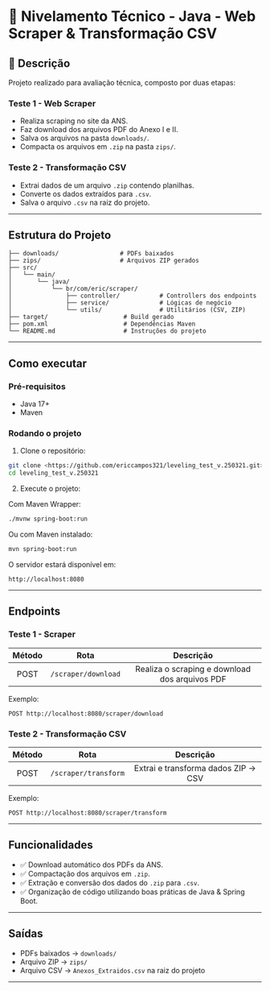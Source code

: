 
# 🚀 Nivelamento Técnico - Java - Web Scraper & Transformação CSV

## 📄 Descrição

Projeto realizado para avaliação técnica, composto por duas etapas:

### Teste 1 - Web Scraper
- Realiza scraping no site da ANS.
- Faz download dos arquivos PDF do Anexo I e II.
- Salva os arquivos na pasta `downloads/`.
- Compacta os arquivos em `.zip` na pasta `zips/`.

### Teste 2 - Transformação CSV
- Extrai dados de um arquivo `.zip` contendo planilhas.
- Converte os dados extraídos para `.csv`.
- Salva o arquivo `.csv` na raiz do projeto.

---

## Estrutura do Projeto

```
├── downloads/                 # PDFs baixados
├── zips/                      # Arquivos ZIP gerados
├── src/
│   └── main/
│       └── java/
│           └── br/com/eric/scraper/
│               ├── controller/           # Controllers dos endpoints
│               ├── service/              # Lógicas de negócio
│               └── utils/                # Utilitários (CSV, ZIP)
├── target/                     # Build gerado
├── pom.xml                     # Dependências Maven
└── README.md                   # Instruções do projeto
```

---

## Como executar

### Pré-requisitos

- Java 17+
- Maven

### Rodando o projeto

1. Clone o repositório:

```bash
git clone <https://github.com/ericcampos321/leveling_test_v.250321.git>
cd leveling_test_v.250321
```

2. Execute o projeto:

Com Maven Wrapper:

```bash
./mvnw spring-boot:run
```

Ou com Maven instalado:

```bash
mvn spring-boot:run
```

O servidor estará disponível em:
```
http://localhost:8080
```

---

## Endpoints

### Teste 1 - Scraper

| Método | Rota                       | Descrição                                        |
|:-----:|:---------------------------:|:-----------------------------------------------:|
| POST  | `/scraper/download`        | Realiza o scraping e download dos arquivos PDF  |

Exemplo:
```http
POST http://localhost:8080/scraper/download
```

### Teste 2 - Transformação CSV

| Método | Rota                          | Descrição                                    |
|:-----:|:------------------------------:|:--------------------------------------------:|
| POST  | `/scraper/transform`          | Extrai e transforma dados ZIP → CSV         |

Exemplo:
```http
POST http://localhost:8080/scraper/transform
```

---

## Funcionalidades

- ✅ Download automático dos PDFs da ANS.
- ✅ Compactação dos arquivos em `.zip`.
- ✅ Extração e conversão dos dados do `.zip` para `.csv`.
- ✅ Organização de código utilizando boas práticas de Java & Spring Boot.

---

## Saídas

- PDFs baixados → `downloads/`
- Arquivo ZIP → `zips/`
- Arquivo CSV → `Anexos_Extraidos.csv` na raiz do projeto

---